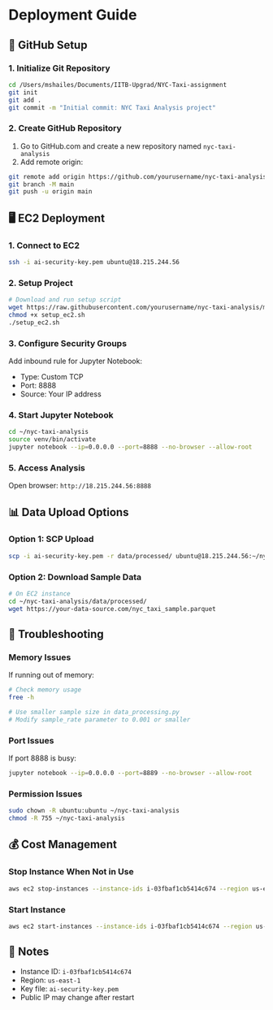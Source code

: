 # Deployment Guide

## 🚀 GitHub Setup

### 1. Initialize Git Repository
```bash
cd /Users/mshailes/Documents/IITB-Upgrad/NYC-Taxi-assignment
git init
git add .
git commit -m "Initial commit: NYC Taxi Analysis project"
```

### 2. Create GitHub Repository
1. Go to GitHub.com and create a new repository named `nyc-taxi-analysis`
2. Add remote origin:
```bash
git remote add origin https://github.com/yourusername/nyc-taxi-analysis.git
git branch -M main
git push -u origin main
```

## 🖥️ EC2 Deployment

### 1. Connect to EC2
```bash
ssh -i ai-security-key.pem ubuntu@18.215.244.56
```

### 2. Setup Project
```bash
# Download and run setup script
wget https://raw.githubusercontent.com/yourusername/nyc-taxi-analysis/main/setup_ec2.sh
chmod +x setup_ec2.sh
./setup_ec2.sh
```

### 3. Configure Security Groups
Add inbound rule for Jupyter Notebook:
- Type: Custom TCP
- Port: 8888
- Source: Your IP address

### 4. Start Jupyter Notebook
```bash
cd ~/nyc-taxi-analysis
source venv/bin/activate
jupyter notebook --ip=0.0.0.0 --port=8888 --no-browser --allow-root
```

### 5. Access Analysis
Open browser: `http://18.215.244.56:8888`

## 📊 Data Upload Options

### Option 1: SCP Upload
```bash
scp -i ai-security-key.pem -r data/processed/ ubuntu@18.215.244.56:~/nyc-taxi-analysis/data/
```

### Option 2: Download Sample Data
```bash
# On EC2 instance
cd ~/nyc-taxi-analysis/data/processed/
wget https://your-data-source.com/nyc_taxi_sample.parquet
```

## 🔧 Troubleshooting

### Memory Issues
If running out of memory:
```bash
# Check memory usage
free -h

# Use smaller sample size in data_processing.py
# Modify sample_rate parameter to 0.001 or smaller
```

### Port Issues
If port 8888 is busy:
```bash
jupyter notebook --ip=0.0.0.0 --port=8889 --no-browser --allow-root
```

### Permission Issues
```bash
sudo chown -R ubuntu:ubuntu ~/nyc-taxi-analysis
chmod -R 755 ~/nyc-taxi-analysis
```

## 💰 Cost Management

### Stop Instance When Not in Use
```bash
aws ec2 stop-instances --instance-ids i-03fbaf1cb5414c674 --region us-east-1
```

### Start Instance
```bash
aws ec2 start-instances --instance-ids i-03fbaf1cb5414c674 --region us-east-1
```

## 📝 Notes
- Instance ID: `i-03fbaf1cb5414c674`
- Region: `us-east-1`
- Key file: `ai-security-key.pem`
- Public IP may change after restart
